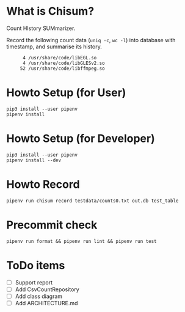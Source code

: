 # What is Chisum?
Count HIstory SUMmarizer.

Record the following count data (`uniq -c`, `wc -l`) into database with timestamp, and summarise its history.

```
      4 /usr/share/code/libEGL.so
      4 /usr/share/code/libGLESv2.so
     52 /usr/share/code/libffmpeg.so
```

# Howto Setup (for User)

```
pip3 install --user pipenv
pipenv install
```

# Howto Setup (for Developer)

```
pip3 install --user pipenv
pipenv install --dev
```

# Howto Record

```
pipenv run chisum record testdata/counts0.txt out.db test_table
```

# Precommit check

```
pipenv run format && pipenv run lint && pipenv run test
```

# ToDo items

- [ ] Support report
- [ ] Add CsvCountRepository
- [ ] Add class diagram
- [ ] Add ARCHITECTURE.md
